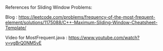 References for Sliding Window Problems:

Blog : https://leetcode.com/problems/frequency-of-the-most-frequent-element/solutions/1175088/C++-Maximum-Sliding-Window-Cheatsheet-Template/

Video for MostFrequent.java : https://www.youtube.com/watch?v=vgBrQ0NM5vE
